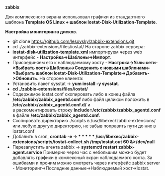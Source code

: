**zabbix**

Для комплексного экрана использовал графики из стандартного шаблона **Template OS Linux + шаблон Iostat-Disk-Utilization-Template**.  

**Настройка мониторинга дисков.**
- git clone https://github.com/lesovsky/zabbix-extensions.git
- cd ./zabbix-extensions/files/iostat/
На стороне zabbix сервера: 
 - **iostat-disk-utilization-template.xml** импортируем через web интерфейс - **Настройка->Шаблоны->Импорт**.
 - Присоединяем его к наблюдаемому хосту - **Настрока->Узлы сети->Выбрать хост->Шаблоны->Соеденить с новыми шаблонами->Выбрать шаблон Iostat-Disk-Utilization-Template->Добавить->Обновить**.
На стороне клиента:
 - Установить пакет sysstat -> **yum install -y sysstat**.
 - **cd ./zabbix-extensions/files/iostat/**
 - Содержимое iostat.conf скопировать либо в конец файла **/etc/zabbix/zabbix_agentd.conf** либо файл целиком положить в **/etc/zabbix/zabbix_agentd.conf.d/** и  
в раскоментировать строку **Include=/etc/zabbix/zabbix_agentd.conf** в файле **/etc/zabbix/zabbix_agentd.conf**.
 - Скопировать директорию ./scripts в /usr/libexec/zabbix-extensions/ или любую другую директорию, не забыв поправить пути до них в iostat.conf
 - Добавить в cron, **crontab -e -> * * * * * /usr/libexec/zabbix-extensions/scripts/iostat-collect.sh /tmp/iostat.out 60 &>/dev/null**
 - Перезапустить агента zabbix ->  **systemctl restart zabbix-agent.service**
Примерно через час с небольшим можно будет добавлять графики в комлексный экран наблюдаемого хоста. 
За ошибками и прочим можно смотреть через интерфейс zabbix server - Мониторинг->Последние данные->Наблюдаемый хост->Iostat. 
